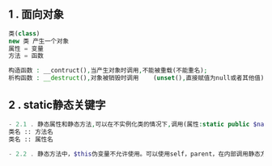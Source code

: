 ## 1 .  面向对象
```php
类(class)
new 类 产生一个对象
属性 = 变量
方法 = 函数
```

```php
构造函数 : __contruct(),当产生对象时调用,不能被重载(不能重名);
析构函数 : __destruct(),对象被销毁时调用    (unset(),直接赋值为null或者其他值)
```
## 2 . static静态关键字
```php
- 2.1 . 静态属性和静态方法,可以在不实例化类的情况下,调用(属性:static public $name  方法:static public tell(){}):
类名 :: 方法名
类名 :: 属性名

- 2.2 . 静态方法中，$this伪变量不允许使用。可以使用self，parent，在内部调用静态方法与属性。



```
